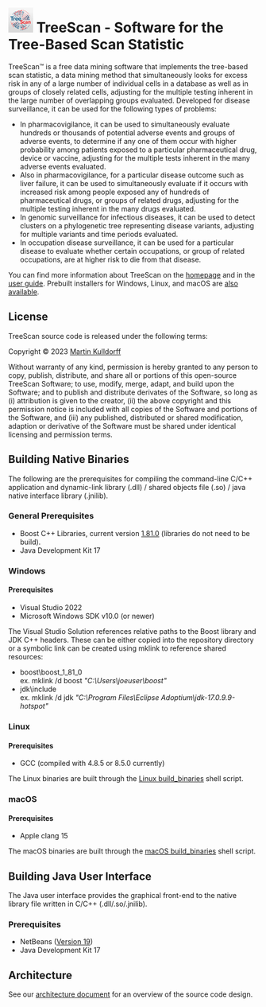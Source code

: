 <img src="installers/resources/TreeScan.gif" alt="drawing" width="50"/> TreeScan - Software for the Tree-Based Scan Statistic
====
TreeScan™ is a free data mining software that implements the tree-based scan statistic, a data mining method that simultaneously looks for excess risk in any of a large number of individual cells in a database as well as in groups of closely related cells, adjusting for the multiple testing inherent in the large number of overlapping groups evaluated. Developed for disease surveillance, it can be used for the following types of problems:

-   In pharmacovigilance, it can be used to simultaneously evaluate hundreds or thousands of potential adverse events and groups of adverse events, to determine if any one of them occur with higher probability among patients exposed to a particular pharmaceutical drug, device or vaccine, adjusting for the multiple tests inherent in the many adverse events evaluated.
-   Also in pharmacovigilance, for a particular disease outcome such as liver failure, it can be used to simultaneously evaluate if it occurs with increased risk among people exposed any of hundreds of pharmaceutical drugs, or groups of related drugs, adjusting for the multiple testing inherent in the many drugs evaluated.
-   In genomic surveillance for infectious diseases, it can be used to detect clusters on a phylogenetic tree representing disease variants, adjusting for multiple variants and time periods evaluated.
-   In occupation disease surveillance, it can be used for a particular disease to evaluate whether certain occupations, or group of related occupations, are at higher risk to die from that disease.

You can find more information about TreeScan on the <a target="_blank" href="https://www.treescan.org/">homepage</a> and in the <a target="_blank" href="https://www.treescan.org/cgi-bin/treescan/register.pl/treescan.v2.1.userguide.pdf?todo=process_userguide_download">user guide</a>. Prebuilt installers for Windows, Linux, and macOS are <a target="_blank" href="https://www.treescan.org/download.html">also available</a>.


License
-------

TreeScan source code is released under the following terms:

Copyright &copy; 2023 [Martin Kulldorff](mailto:kulldorff@treescan.org)

Without warranty of any kind, permission is hereby granted to any person to copy, publish, distribute, and share all or portions of this open-source TreeScan Software; to use, modify, merge, adapt, and build upon the Software; and to publish and distribute derivates of the Software, so long as (i) attribution is given to the creator, (ii) the above copyright and this permission notice is included with all copies of the Software and portions of the Software, and (iii) any published, distributed or shared modification, adaption or derivative of the Software must be shared under identical licensing and permission terms.

Building Native Binaries
-----------
The following are the prerequisites for compiling the command-line C/C++ application and dynamic-link library (.dll) / shared objects file (.so) / java native interface library (.jnilib). 
### General Prerequisites
- Boost C++ Libraries, current version <a target="_blank" href="https://www.boost.org/users/history/version_1_81_0.html">1.81.0</a> (libraries do not need to be build).
- Java Development Kit 17
### Windows
#### Prerequisites
- Visual Studio 2022
- Microsoft Windows SDK v10.0 (or newer)

The Visual Studio Solution references relative paths to the Boost library and JDK C++ headers. These can be either copied into the repository directory or a symbolic link can be created using mklink to reference shared resources:
- boost\boost_1_81_0\
 ex. mklink /d boost *"C:\Users\joeuser\boost"*
- jdk\include\
  ex. mklink /d jdk *"C:\Program Files\Eclipse Adoptium\jdk-17.0.9.9-hotspot"*
### Linux
#### Prerequisites
- GCC (compiled with 4.8.5 or 8.5.0 currently)

The Linux binaries are built through the [Linux build_binaries](scripts/linux/build_binaries) shell script.
### macOS
#### Prerequisites
- Apple clang 15

The macOS binaries are built through the [macOS build_binaries](scripts/mac/build_binaries) shell script.

Building Java User Interface
-----------
The Java user interface provides the graphical front-end to the native library file written in C/C++ (.dll/.so/.jnilib).
### Prerequisites
- NetBeans (<a target="_blank" href="https://netbeans.apache.org/">Version 19</a>)
- Java Development Kit 17

Architecture
-----------
See our [architecture document](architectural.md) for an overview of the source code design.
